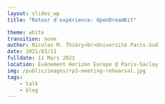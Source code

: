 ```yaml
---
layout: slides_wp
title: "Retour d'expérience: OpenDreamKit"

theme: white
transition: none
author: Nicolas M. Thiéry<br>Université Paris-Sud
date: 2021/03/11
fulldate: 11 Mars 2021
location: Événement Horizon Europe @ Paris-Saclay
img: /public/images/rp3-meeting-rehearsal.jpg
tags:
    - talk
    - blog
---
```


<section data-markdown data-separator="^---\n" data-separator-vertical="^----\n">
<script type="text/template">

## Plan

1.  OpenDreamKit?

1.  Montage et gestion ouverte

1.  Lancer, ou ne pas lancer, un projet Européen?

1.  Mieux soutenir les chercheurs

---

## OpenDreamKit (2015-2019) #676541

<center>
  Open Digital Research Environment Toolkit<br>
  for the Advancement of Mathematics<br>
  [OpenDreamKit.org](OpenDreamKit.org)
</center>

**Objectif**: soutenir l'écosystème des logiciels libres pour les **maths pure et applications**
- Ingénierie logicielle: portabilité, interoperabilité, distribution, HPC, ...
- Environnements interactifs basés sur Jupyter
- Animation de la communauté

**Consortium**: [15 sites, 50 participants](http://opendreamkit.org/partners), ... together with the international community!

**Programme**: [Horizon 2020](https://ec.europa.eu/programmes/horizon2020/), [European Research Infrastructures](https://ec.europa.eu/programmes/horizon2020/en/h2020-section/european-research-infrastructures-including-e-infrastructures)

**Appel à projet**: Environnements Virtuels de Recherche

**Budget**: 7.6 M€

---
## Le montage du projet

<center><img src="/public/images/haut2.jpg" alt="just a nice picture" width="60%"/></center>

Note:

- Depuis 25 ans, je suis engagé dans le développement de logiciels de
  calcul pour les maths -- parce que j'en ai besoin -- et dans la
  promotion de la mutualisation, du partage, du logiciel libre. Bref,
  de la science ouverte.

  Aussi longtemps que j'ai pu, mon cœur de stratégie c'était comment
  fonctionner sans financement spécifique. Pour préserver mon temps
  pour le développement et l'animation de communauté. Parce que je
  pense que ce n'est pas un bon système de financement de la
  recherche. Et pour préserver ma liberté.

  Chercher des sous, c'est risquer de vendre son âme.

----

## L’étincelle initiale

{% include vspace.html length="15%" %}

**Une question de Bruce Westbury at [FPSAC 2013](http://fpsac.org) in Paris:**
<center>
    *Given unlimited funding, what would you do with it for Sage?*
</center>

----

## Le montage du projet: approche

### Suivre mes rêves

- Logiciel libre, données ouvertes, publications ouvertes, **projet ouvert**

- Construction du bas vers le haut:
    - Analyser les besoins de la communauté:<br>
      quelles tâches requièrent un gros investissement?
    - Chercher un appel à projet adéquat
    - Trouver une histoire sincère qui les lie tous<br>
      «a smart and creative interpretation of the call»

----

### Mobiliser la communauté et favoriser l'intelligence collective

{% include vspace.html %}

#### Projet ouvert

- Invitation large à la participation à la définition du projet
- Écriture publique du projet

{% include vspace.html %}

#### Développer une **vision partagée** du project

- Qui sommes nous?
- Quels sont nos objectifs?
- De quoi partons nous?
- Quelle est notre stratégie?
- Comment notre projet se positionne dans le paysage?
- Pour quoi sommes nous l'équipe rêvée pour la tâche?

----

### Impliquer les participants

#### Encourager

- à définir ensemble la  vision du project
- à agir selon leurs convictions: c'est eux les experts!

{% include vspace.html %}

#### Faciliter

- À quel stade en est la rédaction du projet?
- Que reste-t'il à faire?
- Comment peuvent-ils aider?

{% include vspace.html %}

#### Bienveillance, exigence et joie

#### Sourire, courir devant, espérer ... et remercier

{% include vspace.html %}

<center>[Quand cela fonctionne](https://www.youtube.com/watch?v=kM9zcfRtOqo)</center>

----

### Les outils collaboratifs

#### Échelle:

- 100 pages
- 20 coauteurs
- 3000 e-mails; 400 dans les deux derniers jours

Ne même pas penser à Word, Dropbox, ...

----

### Collaborative tools: some recommendations

#### Proposal writing

- Version control and forge: e.g. [GitHub](github.com) or [GitLab](gitlab.com)
- Automate whatever you can: tables, graphics, computation of the budget, ...
- Source files in text: for example LateX + [proposal](http://www.ctan.org/tex-archive/macros/latex/contrib/proposal) style file

{% include vspace.html %}

#### Communication

- General discussions and progress tracking: mailing list, e.g. on sympa
- Discussions on specific topics: e.g. GitHub issues
- Videoconferences: jitsi, BBB, ...
- Chat: gitter / slack / mattermost
- Live text editing and note taking: e.g. [hackmd.io](hackmd.io) / codimd

{% include vspace.html %}

<center>Train, train, train your team; learn, learn, learn</center>

----

### Obtenir de l'aide

Écoutez attentivement tous les conseils ...

Et faites à votre sauce! C'est **votre** projet.

#### Déléguer à une compagnie externe?

- Coût? Liberté? Contrôle?
- Pour nous: de bons outils collaboratifs ont fait l'affaire

{% include vspace.html %}
{% include vspace.html %}

#### Quelques bons conseillers!

- Votre service Europe
- Des collègues ayant de l'expérience

{% include vspace.html %}
{% include vspace.html %}

#### Un administrateur (par ex. à temps partiel)

---
## Montage et gestion ouverte du projet: une clé du succès

- Éthique et qualité
- Fraîcheur et sincérité
- Esprit d'équipe et confiance réciproque
- Soutien de la communauté

**Distinction**: Étoiles de l'Europe 2020

---

## Lancer ou ne pas lancer un projet européen?

### Coût

#### Préparation

- Trois mois à temps plein pour le coordinateur
- Quelques mois réparti entre les autres participants
- 3000 € (déplacements + une rencontre)

#### Lancement

- Deux mois à temps plein pour le coordinateur
- 1000 € (site web, déplacements, ...)

#### Coordination

- Un bon quart de mon temps: administration et coordination
- Plus l'implication dans le projet lui-même: ingénierie, recherche, animation
- 15k mails, Coauteur de 21 rapports, éditeur de 40 rapports.

----

### Bénéfices

{% include vspace.html %}

- Des moyens pour ce qui vous tient à cœur: financement et personnel

{% include vspace.html %}

- Opportunité d'étendre ses compétences, son réseau, sa vision

{% include vspace.html %}

- Une expérience humaine exceptionnelle

{% include vspace.html length="10%" %}

- Incidemment: pas trop mauvais pour votre carrière

  Mais: on vous demandera de prendre plus de responsabilités

----
## Lancer ou ne pas lancer un projet Européen?

- Quels sont les besoins de votre communauté?
- Est-ce que des financements peuvent vraiment y faire quelque chose?

{% include vspace.html %}

- Avez-vous un support administratif solide?
- Avez-vous le temps? L'énergie?
- Avez-vous de l'expérience pour animer une équipe?

{% include vspace.html %}

- Avez-vous un rêve?<br>Qui vous tient suffisamment à cœur pour y
  consacrer quelques années de votre vie? de votre recherche?
- Êtes vous prêt pour une aventure?

---

## Bonne chance!

### Et si vous êtes heureux lauréat, n'oubliez pas:

- Vous avez eu beaucoup de chance

- **Les citoyens** vous confient des moyens **pour votre communauté**

- Vous n'en êtes pas propriétaire; simplement responsable du meilleur usage

<center><img src="{{ site.baseurl }}/public/logos/odk-elected-logo.svg" width="10%" alt="OpenDreamKit"/></center>

---
## Mieux soutenir les chercheurs?

### Les limites des financements par projet (européens)

- Tension entre financement par projet et carrières des personnels

- Surcoût financier et humain de la gestion de projet

- Granularité: on a pas tous les jours besoin de viser la lune

- Aléatoire (des appels à projets, des réussites)

{% include vspace.html %}

### Vraie solution: des financements récurrents!

---

## Mesures de mitigation

~~Soutien aux carrières~~ Faire gagner du temps aux chercheurs!!!

### Cellules Europe solides

- Conseil et aide au montage et à la gestion
- Mise à disposition d'ingénieurs projets contre finance
- Soutien financier léger au montage (bonus)

{% include vspace.html %}

- À disposition de tous les chercheurs (sur site!)
- Interlocuteur unique / privilégié
- Personnel stable
- Vrais systèmes d'information (gestion financière, mission, ...)

{% include vspace.html %}

### Outils collaboratifs institutionnels (type Renater, ...), Mentors

---

### Accompagnement au lobbying?

- Financement de la maintenance des logiciels scientifiques libres<br>
  (the road and bridges of modern science)

- Projets atypiques / hors poids lourds
- Écosystème Jupyter pour le calcul interactif et la science ouverte
- Écosystème des logiciels de maths

----

## More reading

- [On OpenDreamKit's open and collaborative proposal writing](http://opendreamkit.org/2015/01/31/open-proposal-writing/)

- The [developer's perspective](/about-developers) on OpenDreamKit

- [About OpenDreamKit](/about)
</script>
</section>
